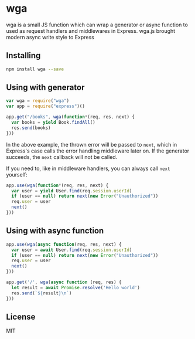 wga
=========

wga is a small JS function which can wrap a generator or async
function to used as request handlers and middlewares in Express.
wga.js brought modern async write style to Express


Installing
----------
```sh
npm install wga --save
```

Using with generator
-----
```javascript
var wga = require("wga")
var app = require("express")()

app.get("/books", wga(function*(req, res, next) {
  var books = yield Book.findAll()
  res.send(books)
}))
```

In the above example, the thrown error will be passed to `next`, which in
Express's case calls the error handling middleware later on. If the generator succeeds, the `next` callback will not be called.

If you need to, like in middleware handlers, you can always call `next` yourself:

```javascript
app.use(wga(function*(req, res, next) {
  var user = yield User.find(req.session.userId)
  if (user == null) return next(new Error("Unauthorized"))
  req.user = user
  next()
}))
```


Using with async function
---------
```javascript
app.use(wga(async function(req, res, next) {
  var user = await User.find(req.session.userId)
  if (user == null) return next(new Error("Unauthorized"))
  req.user = user
  next()
}))

app.get('/', wga(async function (req, res) {
  let result = await Promise.resolve('Hello world')
  res.send(`${result}\n`)
}))
```


License
-------
MIT